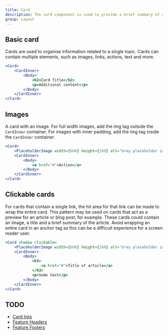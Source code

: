 ```yaml
---
title: Card
description: The card component is used to provide a brief summary of content or a task, often with a link to more detail. Cards are frequently displayed alongside other cards to group related content or tasks.
group: Layout
---
```


## Basic card

Cards are used to organise information related to a single topic. Cards can contain multiple elements, such as images, links, actions, text and more.

```jsx live
<Card>
	<CardInner>
		<Body>
			<h2>Card Title</h2>
			<p>Additional content</p>
		</Body>
	</CardInner>
</Card>
```

## Images

A card with an image. For full width images, add the img tag outside the `CardInner` container. For images with inner padding, add the img tag inside the `CardInner` container.

```jsx live
<Card>
	<PlaceholderImage width={600} height={260} alt="Grey placeholder image" />
	<CardInner>
		<Body>
			<a href="#">Action</a>
		</Body>
	</CardInner>
</Card>
```

## Clickable cards

For cards that contain a single link, the hit area for that link can be made to wrap the entire card. This pattern may be used on cards that act as a preview for an article or blog post, for example. These cards could contain an image, a title and a brief summary of the article. Avoid wrapping an entire card in an anchor tag as this can be a difficult experience for a screen reader user.

```jsx live
<Card shadow clickable>
	<PlaceholderImage width={600} height={260} alt="Grey placeholder image" />
	<CardInner>
		<Body>
			<h3>
				<a href="#">Title of article</a>
			</h3>
			<p>Some text</p>
		</Body>
	</CardInner>
</Card>
```

## TODO

- [Card lists](https://designsystem.gov.au/components/card/#card-lists)
- [Feature Headers](https://designsystem.gov.au/components/card/#feature-headers)
- [Feature Footers](https://designsystem.gov.au/components/card/#feature-footers)
